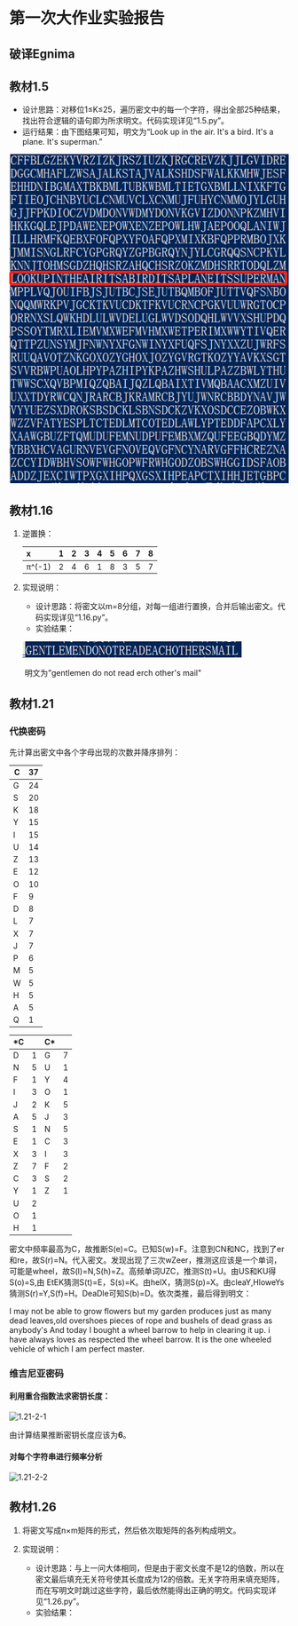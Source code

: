 # 第一次大作业实验报告

## 破译Egnima

## 教材1.5

- 设计思路：对移位1≤K≤25，遍历密文中的每一个字符，得出全部25种结果，找出符合逻辑的语句即为所求明文。代码实现详见“1.5.py”。
- 运行结果：由下图结果可知，明文为“Look up in the air. It's a bird. It's a plane. It's superman.”

![1.5](.\1.5.png)

## 教材1.16

1. 逆置换：

   | x      | 1    | 2    | 3    | 4    | 5    | 6    | 7    | 8    |
   | ------ | ---- | ---- | ---- | ---- | ---- | ---- | ---- | ---- |
   | π^(-1) | 2    | 4    | 6    | 1    | 8    | 3    | 5    | 7    |

2. 实现说明：

   - 设计思路：将密文以m=8分组，对每一组进行置换，合并后输出密文。代码实现详见“1.16.py”。
   - 实验结果：

   ![1.16](.\1.16.png)

   ​	明文为”gentlemen do not read erch other's mail"

## 教材1.21

### 代换密码

先计算出密文中各个字母出现的次数并降序排列：

| C    | 37   |
| ---- | ---- |
| G    | 24   |
| S    | 20   |
| K    | 18   |
| Y    | 15   |
| I    | 15   |
| U    | 14   |
| Z    | 13   |
| E    | 12   |
| O    | 10   |
| F    | 9    |
| D    | 8    |
| L    | 7    |
| X    | 7    |
| J    | 7    |
| P    | 6    |
| M    | 5    |
| W    | 5    |
| H    | 5    |
| A    | 5    |
| Q    | 1    |

| *C   |      | C*   |      |
| ---- | ---- | ---- | ---- |
| D    | 1    | G    | 7    |
| N    | 5    | U    | 1    |
| F    | 1    | Y    | 4    |
| I    | 3    | O    | 1    |
| J    | 2    | K    | 5    |
| A    | 5    | J    | 3    |
| S    | 1    | N    | 5    |
| E    | 1    | C    | 3    |
| X    | 3    | I    | 3    |
| Z    | 7    | F    | 2    |
| C    | 3    | S    | 2    |
| Y    | 1    | Z    | 1    |
| U    | 2    |      |      |
| O    | 1    |      |      |
| H    | 1    |      |      |

密文中频率最高为C，故推断S(e)=C。已知S(w)=F。注意到CN和NC，找到了er和re，故S(r)=N。代入密文。发现出现了三次wZeer，推测这应该是一个单词，可能是wheel，故S(l)=N,S(h)=Z。高频单词UZC，推测S(t)=U。由US和KU得S(o)=S,由 EtEK猜测S(t)=E，S(s)=K。由helX，猜测S(p)=X。由cleaY,HloweYs猜测S(r)=Y,S(f)=H。DeaDle可知S(b)=D。依次类推，最后得到明文：

I may not be able to grow flowers but my garden produces just as many dead leaves,old overshoes pieces  of rope and bushels of dead grass as anybody's And today I bought a wheel barrow to help in clearing it  up. i have always loves as respected the wheel barrow. It is the one wheeled vehicle of which I am perfect master. 

### 维吉尼亚密码

#### 利用重合指数法求密钥长度：

![1.21-2-1](D:\学习资料\2018-2019年春\现代密码学\Cryptography\egnima\1.21-2-1.png)

由计算结果推断密钥长度应该为**6**。

#### 对每个字符串进行频率分析

![1.21-2-2](D:\学习资料\2018-2019年春\现代密码学\Cryptography\egnima\1.21-2-2.png)

## 教材1.26

1. 将密文写成n×m矩阵的形式，然后依次取矩阵的各列构成明文。

2. 实现说明：

   - 设计思路：与上一问大体相同，但是由于密文长度不是12的倍数，所以在密文最后填充无关符号使其长度成为12的倍数。无关字符用来填充矩阵，而在写明文时跳过这些字符，最后依然能得出正确的明文。代码实现详见“1.26.py”。
   - 实验结果：

   